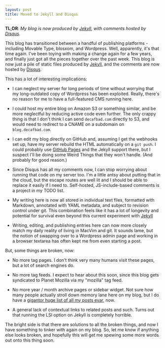 ```yaml
---
layout: post
title: Moved to Jekyll and Disqus
---
```

**TL;DR**: <em>My blog is now produced by [Jekyll][], with comments hosted by [Disqus][].</em>

[jekyll]: https://github.com/mojombo/jekyll
[disqus]: http://disqus.com/

This blog has transitioned between a handful of publishing platforms -
including Movable Type, blosxom, and Wordpress. Well, apparently, it's that
time again.  I've been toying with making a change again for a few years,
and finally just got all the pieces together over the past week. This blog
is now just a pile of static files produced by [Jekyll][], and the comments
are now hosted by [Disqus][].

[pages]: http://pages.github.com/

This has a lot of interesting implications:

* I can neglect my server for long periods of time without worrying that my
  long-outdated copy of Wordpress has been exploited. Really, there's no
  reason for me to have a full-featured CMS running here.

* I could host my entire blog on Amazon S3 or something similar, and be
  more neglectful by reducing active code even further. The only crappy
  thing is that I don't think I can send `decafbad.com` directly to S3, and
  would need to redirect to a CNAME on a subdomain on `blog.decafbad.com`.

* I can edit my blog directly on GitHub and, assuming I get the webhooks
  set up, have my server rebuild the HTML automatically on a `git push`. I
  could probably use [GitHub Pages][pages] and the Jekyll support there,
  but I suspect I'll be doing some Weird Things that they won't handle.
  (And probably for good reason.) 

* Since Disqus has all my comments now, I can stop worrying about running
  that code on my server too. I'm a little antsy about putting that in the
  cloud, but the escape routes are well lit and I should be able to replace
  it easily if I need to. Self-hosted, JS-include-based comments is a
  project in my TODO list.

* My writing here is now all stored in individual text files, formatted with
  Markdown, annotated with YAML metadata, and subject to revision control
  under git. This combination feels like it has a lot of longevity and
  potential for survival even beyond this current experiment with [Jekyll][]

* Writing, editing, and publishing entries here can now more closely match
  my daily reality of living in MacVim and git. It sounds lame, but the
  notion of swapping over to a Wordpress admin page and working in a
  browser textarea has often kept me from even starting a post.

But, some things are broken, now:

* No more tag pages. I don't think very many humans visit these pages, but
  a lot of search engines do.

* No more tag feeds. I expect to hear about this soon, since this blog gets
  syndicated to Planet Mozilla via my "mozilla" tag feed.

* No more year / month archive pages or sidebar widget. Not sure how many
  people actually stroll down memory lane here on my blog, but I do have a
  [gigantor huge list of all my posts evar][archives], now.

* A general lack of contextual links to related posts and such. Turns out
  that running the LSI option on Jekyll is completely horrible.

The bright side is that there are solutions to all the broken things, and
now I have something to tinker with again on my blog.  So, let me know if
anything else looks broken, and hopefully this will get me spewing some
more words out onto this thing soon.

[archives]: http://decafbad.com/blog/archives
